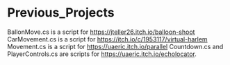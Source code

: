 # Previous_Projects
BallonMove.cs is a script for https://jteller26.itch.io/balloon-shoot
CarMovement.cs is a script for https://itch.io/c/1953117/virtual-harlem
Movement.cs is a script for https://uaeric.itch.io/parallel
Countdown.cs and PlayerControls.cs are scripts for https://uaeric.itch.io/echolocator.
